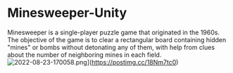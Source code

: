 # Minesweeper-Unity
Minesweeper is a single-player puzzle game that originated in the 1960s. The objective of the game is to clear a rectangular board containing hidden "mines" or bombs without detonating any of them, with help from clues about the number of neighboring mines in each field.
![2022-08-23-170058.png](https://i.postimg.cc/4xWYdHY0/2022-08-23-170058.png)](https://postimg.cc/18Nm7tc0)
